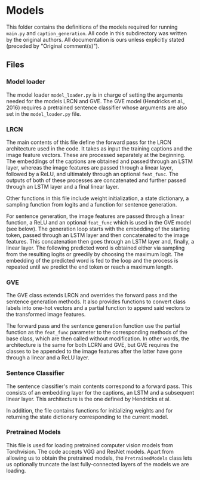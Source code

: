 # Models

This folder contains the definitions of the models required for running `main.py` and `caption_generation`.
All code in this subdirectory was written by the original authors. All documentation is ours unless explicitly stated 
(preceded by "Original comment(s)"). 

## Files

### Model loader

The model loader `model_loader.py` is in charge of setting the arguments needed for the models LRCN and GVE.
The GVE model (Hendricks et al., 2016) requires a pretrained sentence classifier whose arguments are also set in the
`model_loader.py` file. 

### LRCN

The main contents of this file define the forward pass for the LRCN architecture used in the code. It takes as input the
training captions and the image feature vectors. These are processed separately at the beginning. The embeddings of the 
captions are obtained and passed through an LSTM layer, whereas the image features are passed through a linear layer, followed by a ReLU, and
ultimately through an optional `feat_func`. The outputs of both of these processes are concatenated and further passed through an LSTM 
layer and a final linear layer.

Other functions in this file include weight initialization, a state dictionary, a sampling function from logits and a 
function for sentence generation. 

For sentence generation, the image features are passed through a linear function, a ReLU and an optional `feat_func` 
which is used in the GVE model (see below). The generation loop starts with the embedding of the starting token, passed through an LSTM layer and then concatenated 
to the image features. This concatenation then goes through an LSTM layer and, finally, a linear layer. The following
predicted word is obtained either via sampling from the resulting logits or greedily by choosing the maximum logit. The 
embedding of the predicted word is fed to the loop and the process is repeated until we predict the end token or reach a
maximum length.

### GVE

The GVE class extends LRCN and overrides the forward pass and the sentence generation methods. It also provides 
functions to convert class labels into one-hot vectors and a partial function to append said vectors to the transformed 
image features. 

The forward pass and the sentence generation function use the partial function as the `feat_func` parameter to the
corresponding methods of the base class, which are then called without modification. In other words, the architecture is
the same for both LCRN and GVE, but GVE requires the classes to be appended to the image features after the latter have 
gone through a linear and a ReLU layer. <!-- TODO go over phrasing-->

### Sentence Classifier

The sentence classifier's main contents correspond to a forward pass. This consists of an embedding layer for the 
captions, an LSTM and a subsequent linear layer. This architecture is the one defined by Hendricks et al.

In addition, the file contains functions for initializing weights and for returning the state dictionary corresponding 
to the current model. 

### Pretrained Models

This file is used for loading pretrained computer vision models from Torchvision. The code accepts VGG and ResNet models.
Apart from allowing us to obtain the pretrained models, the `PretrainedModels` class lets us optionally truncate the last 
fully-connected layers of the models we are loading.

